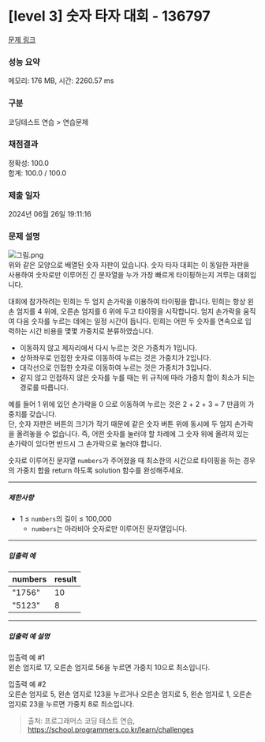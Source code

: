 # [level 3] 숫자 타자 대회 - 136797 

[문제 링크](https://school.programmers.co.kr/learn/courses/30/lessons/136797) 

### 성능 요약

메모리: 176 MB, 시간: 2260.57 ms

### 구분

코딩테스트 연습 > 연습문제

### 채점결과

정확성: 100.0<br/>합계: 100.0 / 100.0

### 제출 일자

2024년 06월 26일 19:11:16

### 문제 설명

<p><img src="https://grepp-programmers.s3.ap-northeast-2.amazonaws.com/files/production/d8f27f78-3d6b-4a67-ab92-45153070fd52/%EA%B7%B8%EB%A6%BC.png" title="" alt="그림.png"><br>
위와 같은 모양으로 배열된 숫자 자판이 있습니다. 숫자 타자 대회는 이 동일한 자판을 사용하여 숫자로만 이루어진 긴 문자열을 누가 가장 빠르게 타이핑하는지 겨루는 대회입니다.</p>

<p>대회에 참가하려는 민희는 두 엄지 손가락을 이용하여 타이핑을 합니다. 민희는 항상 왼손 엄지를 4 위에, 오른손 엄지를 6 위에 두고 타이핑을 시작합니다. 엄지 손가락을 움직여 다음 숫자를 누르는 데에는 일정 시간이 듭니다. 민희는 어떤 두 숫자를 연속으로 입력하는 시간 비용을 몇몇 가중치로 분류하였습니다.</p>

<ul>
<li>이동하지 않고 제자리에서 다시 누르는 것은 가중치가 1입니다.</li>
<li>상하좌우로 인접한 숫자로 이동하여 누르는 것은 가중치가 2입니다.</li>
<li>대각선으로 인접한 숫자로 이동하여 누르는 것은 가중치가 3입니다.</li>
<li>같지 않고 인접하지 않은 숫자를 누를 때는 위 규칙에 따라 가중치 합이 최소가 되는 경로를 따릅니다.</li>
</ul>

<p>예를 들어 1 위에 있던 손가락을 0 으로 이동하여 누르는 것은 2 + 2 + 3 = 7 만큼의 가중치를 갖습니다.<br>
단, 숫자 자판은 버튼의 크기가 작기 때문에 같은 숫자 버튼 위에 동시에 두 엄지 손가락을 올려놓을 수 없습니다. 즉, 어떤 숫자를 눌러야 할 차례에 그 숫자 위에 올려져 있는 손가락이 있다면 반드시 그 손가락으로 눌러야 합니다.</p>

<p>숫자로 이루어진 문자열 <code>numbers</code>가 주어졌을 때 최소한의 시간으로 타이핑을 하는 경우의 가중치 합을 return 하도록 solution 함수를 완성해주세요.</p>

<hr>

<h5>제한사항</h5>

<ul>
<li>1 ≤ <code>numbers</code>의 길이 ≤ 100,000

<ul>
<li><code>numbers</code>는 아라비아 숫자로만 이루어진 문자열입니다.</li>
</ul></li>
</ul>

<hr>

<h5>입출력 예</h5>
<table class="table">
        <thead><tr>
<th>numbers</th>
<th>result</th>
</tr>
</thead>
        <tbody><tr>
<td>"1756"</td>
<td>10</td>
</tr>
<tr>
<td>"5123"</td>
<td>8</td>
</tr>
</tbody>
      </table>
<hr>

<h5>입출력 예 설명</h5>

<p>입출력 예 #1<br>
왼손 엄지로 17, 오른손 엄지로 56을 누르면 가중치 10으로 최소입니다.</p>

<p>입출력 예 #2<br>
오른손 엄지로 5, 왼손 엄지로 123을 누르거나 오른손 엄지로 5, 왼손 엄지로 1, 오른손 엄지로 23을 누르면 가중치 8로 최소입니다.</p>


> 출처: 프로그래머스 코딩 테스트 연습, https://school.programmers.co.kr/learn/challenges
